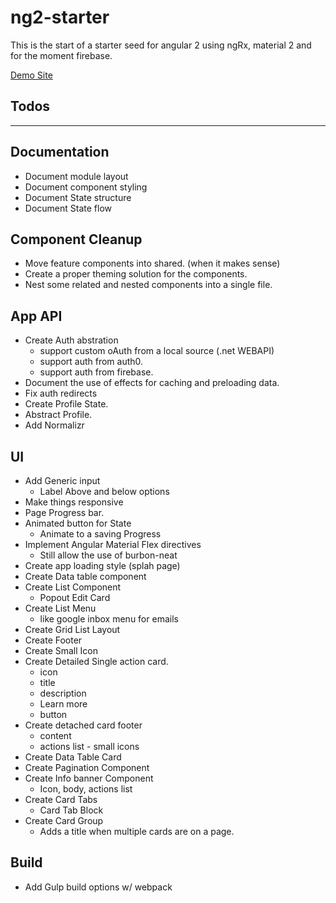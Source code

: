 # ng2-starter

This is the start of a starter seed for angular 2 using ngRx, material 2 and for the moment firebase.

[Demo Site](https://angular2-starter-1bb88.firebaseapp.com)



## Todos
----

## Documentation
- Document module layout
- Document component styling
- Document State structure
- Document State flow

## Component Cleanup
- Move feature components into shared. (when it makes sense)
- Create a proper theming solution for the components.
- Nest some related and nested components into a single file.

## App API
- Create Auth abstration
  - support custom oAuth from a local source (.net WEBAPI)
  - support auth from auth0.
  - support auth from firebase.
- Document the use of effects for caching and preloading data.
- Fix auth redirects
- Create Profile State.
- Abstract Profile.
- Add Normalizr

## UI
- Add Generic input
  - Label Above and below options
- Make things responsive
- Page Progress bar.
- Animated button for State
  - Animate to a saving Progress
- Implement Angular Material Flex directives
  - Still allow the use of burbon-neat
- Create app loading style (splah page)
- Create Data table component
- Create List Component
  - Popout Edit Card
- Create List Menu
  - like google inbox menu for emails
- Create Grid List Layout
- Create Footer
- Create Small Icon
- Create Detailed Single action card.
  - icon
  - title
  - description
  - Learn more
  - button
- Create detached card footer
  - content
  - actions list - small icons
- Create Data Table Card
- Create Pagination Component
- Create Info banner Component
  - Icon, body, actions list
- Create Card Tabs
  - Card Tab Block
- Create Card Group
  - Adds a title when multiple cards are on a page.

## Build
- Add Gulp build options w/ webpack
